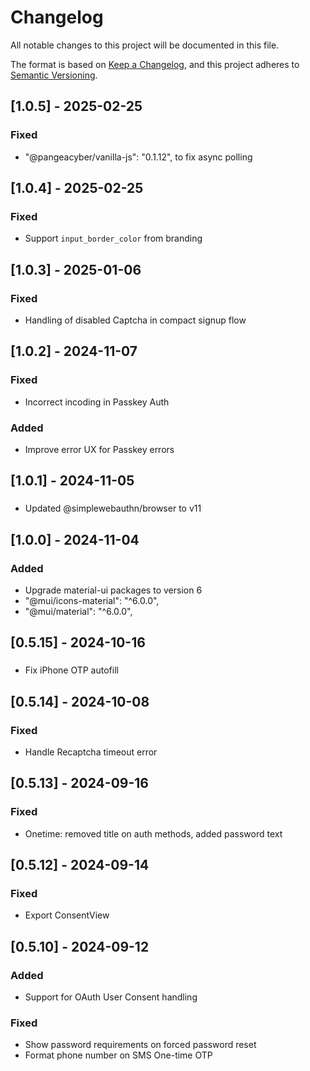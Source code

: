 # Changelog

All notable changes to this project will be documented in this file.

The format is based on [Keep a Changelog](https://keepachangelog.com/en/1.0.0/),
and this project adheres to [Semantic Versioning](https://semver.org/spec/v2.0.0.html).

## [1.0.5] - 2025-02-25

### Fixed

- "@pangeacyber/vanilla-js": "0.1.12", to fix async polling

## [1.0.4] - 2025-02-25

### Fixed

- Support `input_border_color` from branding

## [1.0.3] - 2025-01-06

### Fixed

- Handling of disabled Captcha in compact signup flow

## [1.0.2] - 2024-11-07

### Fixed

- Incorrect incoding in Passkey Auth

### Added

- Improve error UX for Passkey errors

## [1.0.1] - 2024-11-05

###

- Updated @simplewebauthn/browser to v11

## [1.0.0] - 2024-11-04

### Added

- Upgrade material-ui packages to version 6
- "@mui/icons-material": "^6.0.0",
- "@mui/material": "^6.0.0",

## [0.5.15] - 2024-10-16

###

- Fix iPhone OTP autofill

## [0.5.14] - 2024-10-08

### Fixed

- Handle Recaptcha timeout error

## [0.5.13] - 2024-09-16

### Fixed

- Onetime: removed title on auth methods, added password text

## [0.5.12] - 2024-09-14

### Fixed

- Export ConsentView

## [0.5.10] - 2024-09-12

### Added

- Support for OAuth User Consent handling

### Fixed

- Show password requirements on forced password reset
- Format phone number on SMS One-time OTP
